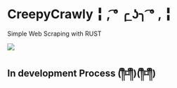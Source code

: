 # CreepyCrawly ╏ , ͡° ╭ ͟ʖ╮ ͡° , ╏
Simple Web Scraping with RUST 

![](https://pics.me.me/segfault-autistic-screeching-rust-int-0-0-37844046.png)

## In development Process (༎ຶ⌑༎ຶ)(༎ຶ⌑༎ຶ)
